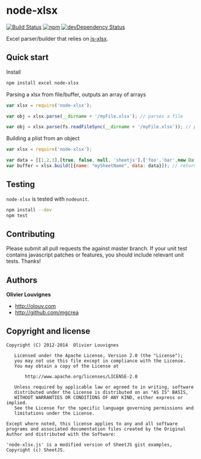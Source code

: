 # node-xlsx

[![Build Status](http://img.shields.io/travis/mgcrea/node-xlsx/master.svg?style=flat)](http://travis-ci.org/mgcrea/node-xlsx) [![npm](https://img.shields.io/npm/mgcrea/node-xlsx.svg?style=flat)](https://www.npmjs.com/package/node-xlsx) [![devDependency Status](http://img.shields.io/david/dev/mgcrea/node-xlsx.svg?style=flat)](https://david-dm.org/mgcrea/node-xlsx)

Excel parser/builder that relies on [js-xlsx](https://github.com/SheetJS/js-xlsx).


## Quick start

Install
```bash
npm install excel node-xlsx
```

Parsing a xlsx from file/buffer, outputs an array of arrays
```js
var xlsx = require('node-xlsx');

var obj = xlsx.parse(__dirname + '/myFile.xlsx'); // parses a file

var obj = xlsx.parse(fs.readFileSync(__dirname + '/myFile.xlsx')); // parses a buffer

```

Building a plist from an object
```js
var xlsx = require('node-xlsx');

var data = [[1,2,3],[true, false, null, 'sheetjs'],['foo','bar',new Date('2014-02-19T14:30Z'), '0.3'], ['baz', null, 'qux']];
var buffer = xlsx.build([{name: "mySheetName", data: data}]); // returns a buffer

```


## Testing

`node-xlsx` is tested with `nodeunit`.

>
```bash
npm install --dev
npm test
```


## Contributing

Please submit all pull requests the against master branch. If your unit test contains javascript patches or features, you should include relevant unit tests. Thanks!


## Authors

**Olivier Louvignes**

+ http://olouv.com
+ http://github.com/mgcrea


## Copyright and license

```
Copyright (C) 2012-2014  Olivier Louvignes

   Licensed under the Apache License, Version 2.0 (the "License");
   you may not use this file except in compliance with the License.
   You may obtain a copy of the License at

       http://www.apache.org/licenses/LICENSE-2.0

   Unless required by applicable law or agreed to in writing, software
   distributed under the License is distributed on an "AS IS" BASIS,
   WITHOUT WARRANTIES OR CONDITIONS OF ANY KIND, either express or implied.
   See the License for the specific language governing permissions and
   limitations under the License.

Except where noted, this license applies to any and all software programs and associated documentation files created by the Original Author and distributed with the Software:

'node-xlsx.js' is a modified version of SheetJS gist examples, Copyright (c) SheetJS.
```
